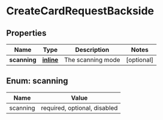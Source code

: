 
# CreateCardRequestBackside

## Properties
| Name | Type | Description | Notes |
| ------------ | ------------- | ------------- | ------------- |
| **scanning** | [**inline**](#Scanning) | The scanning mode |  [optional] |


<a id="Scanning"></a>
## Enum: scanning
| Name | Value |
| ---- | ----- |
| scanning | required, optional, disabled |



